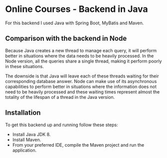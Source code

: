 # Online Courses - Backend in Java

For this backend I used Java with Spring Boot, MyBatis and Maven.

## Comparison with the backend in Node

Because Java creates a new thread to manage each query, it will perform better in situations where the data needs to be heavily processed. In the Node version, all the queries share a single thread, making it perform poorly in these situations.

The downside is that Java will leave each of these threads waiting for their corresponding database answer. Node can make use of its asynchronous capabilities to perform better in situations where the information does not need to be heavily processed and these waiting times represent almost the totality of the lifespan of a thread in the Java version.

## Installation

To get this backend up and running follow these steps:

 - Install Java JDK 8.
 - Install Maven.
 - From your preferred IDE, compile the Maven project and run the application.
